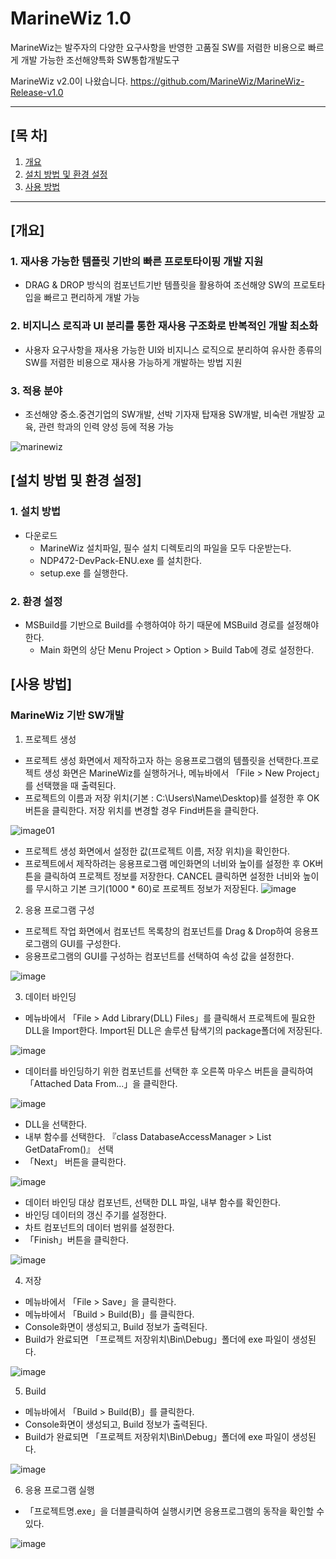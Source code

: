 # MarineWiz 1.0
MarineWiz는 발주자의 다양한 요구사항을 반영한 고품질 SW를 저렴한 비용으로 빠르게 개발 가능한 조선해양특화 SW통합개발도구

MarineWiz v2.0이 나왔습니다. https://github.com/MarineWiz/MarineWiz-Release-v1.0

***

## [목 차]
1. [개요](#개요)
2. [설치 방법 및 환경 설정](#설치-방법-및-환경-설정)
3. [사용 방법](#사용-방법)

***

## [개요]
### 1. 재사용 가능한 템플릿 기반의 빠른 프로토타이핑 개발 지원
- DRAG & DROP 방식의 컴포넌트기반 템플릿을 활용하여 조선해양 SW의 프로토타입을 빠르고 편리하게 개발 가능
### 2. 비지니스 로직과 UI 분리를 통한 재사용 구조화로 반복적인 개발 최소화
- 사용자 요구사항을 재사용 가능한 UI와 비지니스 로직으로 분리하여 유사한 종류의 SW를 저렴한 비용으로 재사용 가능하게 개발하는 방법 지원
### 3. 적용 분야
- 조선해양 중소.중견기업의 SW개발, 선박 기자재 탑재용 SW개발, 비숙련 개발장 교육, 관련 학과의 인력 양성 등에 적용 가능

![marinewiz](https://user-images.githubusercontent.com/45934727/73902010-d95ada80-48d7-11ea-91dc-cea54f775ec3.JPG)

## [설치 방법 및 환경 설정]
### 1. 설치 방법
* 다운로드
   -  MarineWiz 설치파일, 필수 설치 디렉토리의 파일을 모두 다운받는다.
   -  NDP472-DevPack-ENU.exe 를 설치한다.
   -  setup.exe 를 실행한다.

### 2. 환경 설정
- MSBuild를 기반으로 Build를 수행하여야 하기 때문에 MSBuild 경로를 설정해야 한다.
   - Main 화면의 상단 Menu Project > Option > Build Tab에 경로 설정한다.
	
## [사용 방법]
### MarineWiz 기반 SW개발
1. 프로젝트 생성
  - 프로젝트 생성 화면에서 제작하고자 하는 응용프로그램의 템플릿을 선택한다.프로젝트 생성 화면은 MarineWiz를 실행하거나, 메뉴바에서 「File > New Project」를 선택했을 때 출력된다.
  - 프로젝트의 이름과 저장 위치(기본 : C:\Users\Name\Desktop)를 설정한 후 OK 버튼을 클릭한다. 저장 위치를 변경할 경우 Find버튼을 클릭한다.
  
![image01](https://user-images.githubusercontent.com/45934727/77042216-a50e2a00-69fe-11ea-920f-5a6c7fdbb129.png)
  - 프로젝트 생성 화면에서 설정한 값(프로젝트 이름, 저장 위치)을 확인한다.
  - 프로젝트에서 제작하려는 응용프로그램 메인화면의 너비와 높이를 설정한 후 OK버튼을 클릭하여 프로젝트 정보를 저장한다. CANCEL 클릭하면 설정한 너비와 높이를 무시하고 기본 크기(1000 * 60)로 프로젝트 정보가 저장된다.
![image](https://user-images.githubusercontent.com/45934727/77055550-6edba500-6a14-11ea-9e7b-7e38d08a79f4.png)
   
2. 응용 프로그램 구성
  - 프로젝트 작업 화면에서 컴포넌트 목록창의 컴포넌트를 Drag & Drop하여 응용프로그램의 GUI를 구성한다.
  - 응용프로그램의 GUI를 구성하는 컴포넌트를 선택하여 속성 값을 설정한다.
  
![image](https://user-images.githubusercontent.com/45934727/77055672-a9454200-6a14-11ea-88eb-19e05e1f0976.png)

3. 데이터 바인딩
  - 메뉴바에서 「File > Add Library(DLL) Files」를 클릭해서 프로젝트에 필요한 DLL을 Import한다. Import된 DLL은 솔루션 탐색기의 package폴더에 저장된다.
  
![image](https://user-images.githubusercontent.com/45934727/77056032-34263c80-6a15-11ea-9bba-a1233b191798.png)
  - 데이터를 바인딩하기 위한 컴포넌트를 선택한 후 오른쪽 마우스 버튼을 클릭하여 「Attached Data From...」을 클릭한다.

![image](https://user-images.githubusercontent.com/45934727/77056186-6fc10680-6a15-11ea-8f49-90ffa1928e60.png)
  - DLL을 선택한다.
  - 내부 함수를 선택한다. 『class DatabaseAccessManager > List<double> GetDataFrom()』 선택
  - 「Next」 버튼을 클릭한다.

![image](https://user-images.githubusercontent.com/45934727/77056309-954e1000-6a15-11ea-8f85-7208fe3c8c97.png)
  - 데이터 바인딩 대상 컴포넌트, 선택한 DLL 파일, 내부 함수를 확인한다.
  - 바인딩 데이터의 갱신 주기를 설정한다.
  - 차트 컴포넌트의 데이터 범위를 설정한다.
  - 「Finish」버튼을 클릭한다.

![image](https://user-images.githubusercontent.com/45934727/77056440-be6ea080-6a15-11ea-9187-7e3a48ec34bf.png)

4. 저장
  - 메뉴바에서 「File > Save」을 클릭한다.
  - 메뉴바에서 「Build > Build(B)」를 클릭한다.
  - Console화면이 생성되고, Build 정보가 출력된다.
  - Build가 완료되면 「프로젝트 저장위치\Bin\Debug」폴더에 exe 파일이 생성된다.

![image](https://user-images.githubusercontent.com/45934727/77057819-dfd08c00-6a17-11ea-86b5-9f278f5c9969.png)
 
5. Build
  - 메뉴바에서 「Build > Build(B)」를 클릭한다.
  - Console화면이 생성되고, Build 정보가 출력된다.
  - Build가 완료되면 「프로젝트 저장위치\Bin\Debug」폴더에 exe 파일이 생성된다.

![image](https://user-images.githubusercontent.com/45934727/77056699-245b2800-6a16-11ea-9154-4ce05f777bd8.png)
      
6. 응용 프로그램 실행
  - 「프로젝트명.exe」을 더블클릭하여 실행시키면 응용프로그램의 동작을 확인할 수 있다.

![image](https://user-images.githubusercontent.com/45934727/77056981-9895cb80-6a16-11ea-9e17-efd552dc51e2.png)
